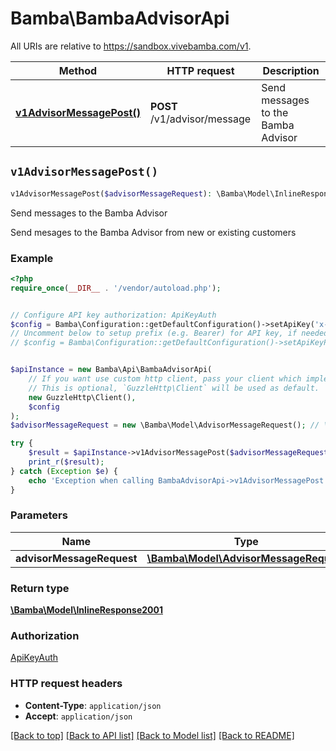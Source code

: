 # Bamba\BambaAdvisorApi

All URIs are relative to https://sandbox.vivebamba.com/v1.

Method | HTTP request | Description
------------- | ------------- | -------------
[**v1AdvisorMessagePost()**](BambaAdvisorApi.md#v1AdvisorMessagePost) | **POST** /v1/advisor/message | Send messages to the Bamba Advisor


## `v1AdvisorMessagePost()`

```php
v1AdvisorMessagePost($advisorMessageRequest): \Bamba\Model\InlineResponse2001
```

Send messages to the Bamba Advisor

Send mesages to the Bamba Advisor from new or existing customers

### Example

```php
<?php
require_once(__DIR__ . '/vendor/autoload.php');


// Configure API key authorization: ApiKeyAuth
$config = Bamba\Configuration::getDefaultConfiguration()->setApiKey('x-api-key', 'YOUR_API_KEY');
// Uncomment below to setup prefix (e.g. Bearer) for API key, if needed
// $config = Bamba\Configuration::getDefaultConfiguration()->setApiKeyPrefix('x-api-key', 'Bearer');


$apiInstance = new Bamba\Api\BambaAdvisorApi(
    // If you want use custom http client, pass your client which implements `GuzzleHttp\ClientInterface`.
    // This is optional, `GuzzleHttp\Client` will be used as default.
    new GuzzleHttp\Client(),
    $config
);
$advisorMessageRequest = new \Bamba\Model\AdvisorMessageRequest(); // \Bamba\Model\AdvisorMessageRequest

try {
    $result = $apiInstance->v1AdvisorMessagePost($advisorMessageRequest);
    print_r($result);
} catch (Exception $e) {
    echo 'Exception when calling BambaAdvisorApi->v1AdvisorMessagePost: ', $e->getMessage(), PHP_EOL;
}
```

### Parameters

Name | Type | Description  | Notes
------------- | ------------- | ------------- | -------------
 **advisorMessageRequest** | [**\Bamba\Model\AdvisorMessageRequest**](../Model/AdvisorMessageRequest.md)|  | [optional]

### Return type

[**\Bamba\Model\InlineResponse2001**](../Model/InlineResponse2001.md)

### Authorization

[ApiKeyAuth](../../README.md#ApiKeyAuth)

### HTTP request headers

- **Content-Type**: `application/json`
- **Accept**: `application/json`

[[Back to top]](#) [[Back to API list]](../../README.md#endpoints)
[[Back to Model list]](../../README.md#models)
[[Back to README]](../../README.md)
